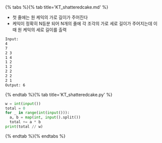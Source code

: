 {% tabs %}{% tab title='KT_shatteredcake.md' %}

* 첫 줄에는 원 케익의 가로 길이가 주어진다
* 케익이 정확히 N등분 되어 N개의 줄에 각 조각의 가로 세로 길이가 주어지는데 이 때 원 케익의 세로 길이를 출력

```txt
Input:
4
7
2 3
1 4
1 2
1 2
2 2
2 2
2 1
Output: 6
```

{% endtab %}{% tab title='KT_shatteredcake.py' %}

```py
w = int(input())
total = 0
for _ in range(int(input())):
  a, b = map(int, input().split())
  total += a * b
print(total // w)
```

{% endtab %}{% endtabs %}
